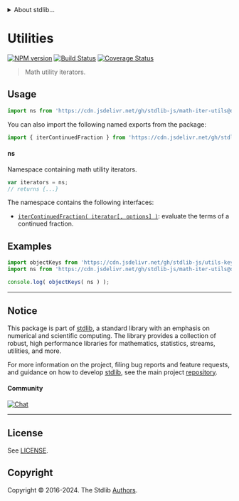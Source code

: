<!--

@license Apache-2.0

Copyright (c) 2022 The Stdlib Authors.

Licensed under the Apache License, Version 2.0 (the "License");
you may not use this file except in compliance with the License.
You may obtain a copy of the License at

   http://www.apache.org/licenses/LICENSE-2.0

Unless required by applicable law or agreed to in writing, software
distributed under the License is distributed on an "AS IS" BASIS,
WITHOUT WARRANTIES OR CONDITIONS OF ANY KIND, either express or implied.
See the License for the specific language governing permissions and
limitations under the License.

-->


<details>
  <summary>
    About stdlib...
  </summary>
  <p>We believe in a future in which the web is a preferred environment for numerical computation. To help realize this future, we've built stdlib. stdlib is a standard library, with an emphasis on numerical and scientific computation, written in JavaScript (and C) for execution in browsers and in Node.js.</p>
  <p>The library is fully decomposable, being architected in such a way that you can swap out and mix and match APIs and functionality to cater to your exact preferences and use cases.</p>
  <p>When you use stdlib, you can be absolutely certain that you are using the most thorough, rigorous, well-written, studied, documented, tested, measured, and high-quality code out there.</p>
  <p>To join us in bringing numerical computing to the web, get started by checking us out on <a href="https://github.com/stdlib-js/stdlib">GitHub</a>, and please consider <a href="https://opencollective.com/stdlib">financially supporting stdlib</a>. We greatly appreciate your continued support!</p>
</details>

# Utilities

[![NPM version][npm-image]][npm-url] [![Build Status][test-image]][test-url] [![Coverage Status][coverage-image]][coverage-url] <!-- [![dependencies][dependencies-image]][dependencies-url] -->

> Math utility iterators.



<section class="usage">

## Usage

```javascript
import ns from 'https://cdn.jsdelivr.net/gh/stdlib-js/math-iter-utils@deno/mod.js';
```

You can also import the following named exports from the package:

```javascript
import { iterContinuedFraction } from 'https://cdn.jsdelivr.net/gh/stdlib-js/math-iter-utils@deno/mod.js';
```

#### ns

Namespace containing math utility iterators.

```javascript
var iterators = ns;
// returns {...}
```

The namespace contains the following interfaces:

<!-- <toc pattern="*"> -->

<div class="namespace-toc">

-   <span class="signature">[`iterContinuedFraction( iterator[, options] )`][@stdlib/math/iter/utils/continued-fraction]</span><span class="delimiter">: </span><span class="description">evaluate the terms of a continued fraction.</span>

</div>

<!-- </toc> -->

</section>

<!-- /.usage -->

<section class="examples">

## Examples

<!-- TODO: better examples -->

<!-- eslint no-undef: "error" -->

```javascript
import objectKeys from 'https://cdn.jsdelivr.net/gh/stdlib-js/utils-keys@deno/mod.js';
import ns from 'https://cdn.jsdelivr.net/gh/stdlib-js/math-iter-utils@deno/mod.js';

console.log( objectKeys( ns ) );
```

</section>

<!-- /.examples -->

<!-- Section for related `stdlib` packages. Do not manually edit this section, as it is automatically populated. -->

<section class="related">

</section>

<!-- /.related -->

<!-- Section for all links. Make sure to keep an empty line after the `section` element and another before the `/section` close. -->


<section class="main-repo" >

* * *

## Notice

This package is part of [stdlib][stdlib], a standard library with an emphasis on numerical and scientific computing. The library provides a collection of robust, high performance libraries for mathematics, statistics, streams, utilities, and more.

For more information on the project, filing bug reports and feature requests, and guidance on how to develop [stdlib][stdlib], see the main project [repository][stdlib].

#### Community

[![Chat][chat-image]][chat-url]

---

## License

See [LICENSE][stdlib-license].


## Copyright

Copyright &copy; 2016-2024. The Stdlib [Authors][stdlib-authors].

</section>

<!-- /.stdlib -->

<!-- Section for all links. Make sure to keep an empty line after the `section` element and another before the `/section` close. -->

<section class="links">

[npm-image]: http://img.shields.io/npm/v/@stdlib/math-iter-utils.svg
[npm-url]: https://npmjs.org/package/@stdlib/math-iter-utils

[test-image]: https://github.com/stdlib-js/math-iter-utils/actions/workflows/test.yml/badge.svg?branch=v0.2.1
[test-url]: https://github.com/stdlib-js/math-iter-utils/actions/workflows/test.yml?query=branch:v0.2.1

[coverage-image]: https://img.shields.io/codecov/c/github/stdlib-js/math-iter-utils/main.svg
[coverage-url]: https://codecov.io/github/stdlib-js/math-iter-utils?branch=main

<!--

[dependencies-image]: https://img.shields.io/david/stdlib-js/math-iter-utils.svg
[dependencies-url]: https://david-dm.org/stdlib-js/math-iter-utils/main

-->

[chat-image]: https://img.shields.io/gitter/room/stdlib-js/stdlib.svg
[chat-url]: https://app.gitter.im/#/room/#stdlib-js_stdlib:gitter.im

[stdlib]: https://github.com/stdlib-js/stdlib

[stdlib-authors]: https://github.com/stdlib-js/stdlib/graphs/contributors

[umd]: https://github.com/umdjs/umd
[es-module]: https://developer.mozilla.org/en-US/docs/Web/JavaScript/Guide/Modules

[deno-url]: https://github.com/stdlib-js/math-iter-utils/tree/deno
[deno-readme]: https://github.com/stdlib-js/math-iter-utils/blob/deno/README.md
[umd-url]: https://github.com/stdlib-js/math-iter-utils/tree/umd
[umd-readme]: https://github.com/stdlib-js/math-iter-utils/blob/umd/README.md
[esm-url]: https://github.com/stdlib-js/math-iter-utils/tree/esm
[esm-readme]: https://github.com/stdlib-js/math-iter-utils/blob/esm/README.md
[branches-url]: https://github.com/stdlib-js/math-iter-utils/blob/main/branches.md

[stdlib-license]: https://raw.githubusercontent.com/stdlib-js/math-iter-utils/main/LICENSE

<!-- <toc-links> -->

[@stdlib/math/iter/utils/continued-fraction]: https://github.com/stdlib-js/math-iter-utils-continued-fraction/tree/deno

<!-- </toc-links> -->

</section>

<!-- /.links -->
